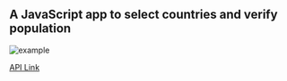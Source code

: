 ## A JavaScript app to select countries and verify population

![example](https://imgur.com/l8IbkIi.png)

[API Link](https://restcountries.eu/rest/v2/all)